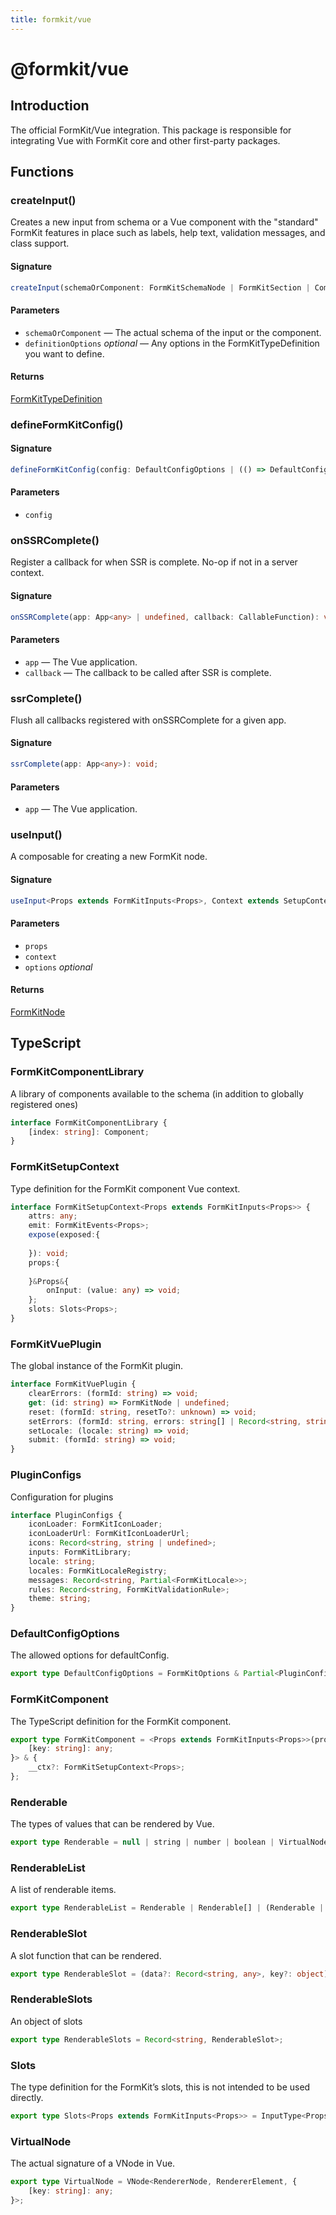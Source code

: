 ```yaml
---
title: formkit/vue
---
```


# @formkit/vue

<page-toc></page-toc>

## Introduction

The official FormKit/Vue integration. This package is responsible for integrating Vue with FormKit core and other first-party packages.

## Functions

### createInput()

Creates a new input from schema or a Vue component with the "standard" FormKit features in place such as labels, help text, validation messages, and class support.

#### Signature

<client-only>

```typescript
createInput(schemaOrComponent: FormKitSchemaNode | FormKitSection | Component, definitionOptions?: Partial<FormKitTypeDefinition>): FormKitTypeDefinition;
```

</client-only>

#### Parameters

- `schemaOrComponent` — The actual schema of the input or the component.
- `definitionOptions` *optional* — Any options in the FormKitTypeDefinition you want to define.

#### Returns

 [FormKitTypeDefinition](/api-reference/formkit-core#formkittypedefinition)

### defineFormKitConfig()

#### Signature

<client-only>

```typescript
defineFormKitConfig(config: DefaultConfigOptions | (() => DefaultConfigOptions)): () => DefaultConfigOptions;
```

</client-only>

#### Parameters

- `config`

### onSSRComplete()

Register a callback for when SSR is complete. No-op if not in a server context.

#### Signature

<client-only>

```typescript
onSSRComplete(app: App<any> | undefined, callback: CallableFunction): void;
```

</client-only>

#### Parameters

- `app` — The Vue application.
- `callback` — The callback to be called after SSR is complete.

### ssrComplete()

Flush all callbacks registered with onSSRComplete for a given app.

#### Signature

<client-only>

```typescript
ssrComplete(app: App<any>): void;
```

</client-only>

#### Parameters

- `app` — The Vue application.

### useInput()

A composable for creating a new FormKit node.

#### Signature

<client-only>

```typescript
useInput<Props extends FormKitInputs<Props>, Context extends SetupContext<any, any>>(props: Props, context: Context, options?: FormKitOptions): FormKitNode;
```

</client-only>

#### Parameters

- `props`
- `context`
- `options` *optional*

#### Returns

 [FormKitNode](/api-reference/formkit-core#formkitnode)

## TypeScript

### FormKitComponentLibrary

A library of components available to the schema (in addition to globally registered ones)

<client-only>

```typescript
interface FormKitComponentLibrary {
    [index: string]: Component;
}
```

</client-only>

### FormKitSetupContext

Type definition for the FormKit component Vue context.

<client-only>

```typescript
interface FormKitSetupContext<Props extends FormKitInputs<Props>> {
    attrs: any;
    emit: FormKitEvents<Props>;
    expose(exposed:{
        
    }): void;
    props:{
        
    }&Props&{
        onInput: (value: any) => void;
    };
    slots: Slots<Props>;
}
```

</client-only>

### FormKitVuePlugin

The global instance of the FormKit plugin.

<client-only>

```typescript
interface FormKitVuePlugin {
    clearErrors: (formId: string) => void;
    get: (id: string) => FormKitNode | undefined;
    reset: (formId: string, resetTo?: unknown) => void;
    setErrors: (formId: string, errors: string[] | Record<string, string | string[]>, inputErrors?: string[] | Record<string, string | string[]>) => void;
    setLocale: (locale: string) => void;
    submit: (formId: string) => void;
}
```

</client-only>

### PluginConfigs

Configuration for plugins

<client-only>

```typescript
interface PluginConfigs {
    iconLoader: FormKitIconLoader;
    iconLoaderUrl: FormKitIconLoaderUrl;
    icons: Record<string, string | undefined>;
    inputs: FormKitLibrary;
    locale: string;
    locales: FormKitLocaleRegistry;
    messages: Record<string, Partial<FormKitLocale>>;
    rules: Record<string, FormKitValidationRule>;
    theme: string;
}
```

</client-only>

### DefaultConfigOptions

The allowed options for defaultConfig.

<client-only>

```typescript
export type DefaultConfigOptions = FormKitOptions & Partial<PluginConfigs> & Record<string, unknown>;
```

</client-only>

### FormKitComponent

The TypeScript definition for the FormKit component.

<client-only>

```typescript
export type FormKitComponent = <Props extends FormKitInputs<Props>>(props: Props & VNodeProps & AllowedComponentProps & ComponentCustomProps, context?: Pick<FormKitSetupContext<Props>, 'attrs' | 'emit' | 'slots'>, setup?: FormKitSetupContext<Props>) => VNode<RendererNode, RendererElement, {
    [key: string]: any;
}> & {
    __ctx?: FormKitSetupContext<Props>;
};
```

</client-only>

### Renderable

The types of values that can be rendered by Vue.

<client-only>

```typescript
export type Renderable = null | string | number | boolean | VirtualNode;
```

</client-only>

### RenderableList

A list of renderable items.

<client-only>

```typescript
export type RenderableList = Renderable | Renderable[] | (Renderable | Renderable[])[];
```

</client-only>

### RenderableSlot

A slot function that can be rendered.

<client-only>

```typescript
export type RenderableSlot = (data?: Record<string, any>, key?: object) => RenderableList;
```

</client-only>

### RenderableSlots

An object of slots

<client-only>

```typescript
export type RenderableSlots = Record<string, RenderableSlot>;
```

</client-only>

### Slots

The type definition for the FormKit’s slots, this is not intended to be used directly.

<client-only>

```typescript
export type Slots<Props extends FormKitInputs<Props>> = InputType<Props> extends keyof FormKitInputSlots<Props> ? FormKitInputSlots<Props>[InputType<Props>] : {};
```

</client-only>

### VirtualNode

The actual signature of a VNode in Vue.

<client-only>

```typescript
export type VirtualNode = VNode<RendererNode, RendererElement, {
    [key: string]: any;
}>;
```

</client-only>